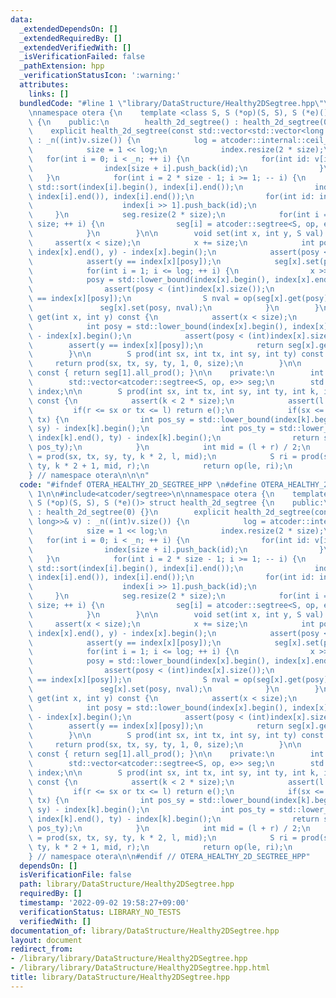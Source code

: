 ```yaml
---
data:
  _extendedDependsOn: []
  _extendedRequiredBy: []
  _extendedVerifiedWith: []
  _isVerificationFailed: false
  _pathExtension: hpp
  _verificationStatusIcon: ':warning:'
  attributes:
    links: []
  bundledCode: "#line 1 \"library/DataStructure/Healthy2DSegtree.hpp\"\n\n\n\n#include<atcoder/segtree>\n\
    \nnamespace otera {\n    template <class S, S (*op)(S, S), S (*e)()> struct health_2d_segtree\
    \ {\n    public:\n        health_2d_segtree() : health_2d_segtree(0) {}\n    \
    \    explicit health_2d_segtree(const std::vector<std::vector<long long>>& v)\
    \ : _n((int)v.size()) {\n            log = atcoder::internal::ceil_pow2(_n);\n\
    \            size = 1 << log;\n            index.resize(2 * size);\n         \
    \   for(int i = 0; i < _n; ++ i) {\n                for(int id: v[i]) {\n    \
    \                index[size + i].push_back(id);\n                }\n         \
    \   }\n            for(int i = 2 * size - 1; i >= 1; -- i) {\n               \
    \ std::sort(index[i].begin(), index[i].end());\n                index[i].erase(std::unique(index[i].begin(),\
    \ index[i].end()), index[i].end());\n                for(int id: index[i]) {\n\
    \                    index[i >> 1].push_back(id);\n                }\n       \
    \     }\n            seg.resize(2 * size);\n            for(int i = 1; i < 2 *\
    \ size; ++ i) {\n                seg[i] = atcoder::segtree<S, op, e>(index[i].size());\n\
    \            }\n        }\n\n        void set(int x, int y, S val) {\n       \
    \     assert(x < size);\n            x += size;\n            int posy = std::lower_bound(index[x].begin(),\
    \ index[x].end(), y) - index[x].begin();\n            assert(posy < index[x].size());\n\
    \            assert(y == index[x][posy]);\n            seg[x].set(posy, val);\n\
    \            for(int i = 1; i <= log; ++ i) {\n                x >>= 1;\n    \
    \            posy = std::lower_bound(index[x].begin(), index[x].end(), y) - index[x].begin();\n\
    \                assert(posy < (int)index[x].size());\n                assert(y\
    \ == index[x][posy]);\n                S nval = op(seg[x].get(posy), val);\n \
    \               seg[x].set(posy, nval);\n            }\n        }\n\n        S\
    \ get(int x, int y) const {\n            assert(x < size);\n            x += size;\n\
    \            int posy = std::lower_bound(index[x].begin(), index[x].end(), y)\
    \ - index[x].begin();\n            assert(posy < (int)index[x].size());\n    \
    \        assert(y == index[x][posy]);\n            return seg[x].get(posy);\n\
    \        }\n\n        S prod(int sx, int tx, int sy, int ty) const {\n       \
    \     return prod(sx, tx, sy, ty, 1, 0, size);\n        }\n\n        S all_prod()\
    \ const { return seg[1].all_prod(); }\n\n    private:\n        int _n, size, log;\n\
    \        std::vector<atcoder::segtree<S, op, e>> seg;\n        std::vector<std::vector<int>>\
    \ index;\n\n        S prod(int sx, int tx, int sy, int ty, int k, int l, int r)\
    \ const {\n            assert(k < 2 * size);\n            assert(l < r);\n   \
    \         if(r <= sx or tx <= l) return e();\n            if(sx <= l and r <=\
    \ tx) {\n                int pos_sy = std::lower_bound(index[k].begin(), index[k].end(),\
    \ sy) - index[k].begin();\n                int pos_ty = std::lower_bound(index[k].begin(),\
    \ index[k].end(), ty) - index[k].begin();\n                return seg[k].prod(pos_sy,\
    \ pos_ty);\n            }\n            int mid = (l + r) / 2;\n            S le\
    \ = prod(sx, tx, sy, ty, k * 2, l, mid);\n            S ri = prod(sx, tx, sy,\
    \ ty, k * 2 + 1, mid, r);\n            return op(le, ri);\n        }\n    };\n\
    } // namespace otera\n\n\n"
  code: "#ifndef OTERA_HEALTHY_2D_SEGTREE_HPP \n#define OTERA_HEALTHY_2D_SEGTREE_HPP\
    \ 1\n\n#include<atcoder/segtree>\n\nnamespace otera {\n    template <class S,\
    \ S (*op)(S, S), S (*e)()> struct health_2d_segtree {\n    public:\n        health_2d_segtree()\
    \ : health_2d_segtree(0) {}\n        explicit health_2d_segtree(const std::vector<std::vector<long\
    \ long>>& v) : _n((int)v.size()) {\n            log = atcoder::internal::ceil_pow2(_n);\n\
    \            size = 1 << log;\n            index.resize(2 * size);\n         \
    \   for(int i = 0; i < _n; ++ i) {\n                for(int id: v[i]) {\n    \
    \                index[size + i].push_back(id);\n                }\n         \
    \   }\n            for(int i = 2 * size - 1; i >= 1; -- i) {\n               \
    \ std::sort(index[i].begin(), index[i].end());\n                index[i].erase(std::unique(index[i].begin(),\
    \ index[i].end()), index[i].end());\n                for(int id: index[i]) {\n\
    \                    index[i >> 1].push_back(id);\n                }\n       \
    \     }\n            seg.resize(2 * size);\n            for(int i = 1; i < 2 *\
    \ size; ++ i) {\n                seg[i] = atcoder::segtree<S, op, e>(index[i].size());\n\
    \            }\n        }\n\n        void set(int x, int y, S val) {\n       \
    \     assert(x < size);\n            x += size;\n            int posy = std::lower_bound(index[x].begin(),\
    \ index[x].end(), y) - index[x].begin();\n            assert(posy < index[x].size());\n\
    \            assert(y == index[x][posy]);\n            seg[x].set(posy, val);\n\
    \            for(int i = 1; i <= log; ++ i) {\n                x >>= 1;\n    \
    \            posy = std::lower_bound(index[x].begin(), index[x].end(), y) - index[x].begin();\n\
    \                assert(posy < (int)index[x].size());\n                assert(y\
    \ == index[x][posy]);\n                S nval = op(seg[x].get(posy), val);\n \
    \               seg[x].set(posy, nval);\n            }\n        }\n\n        S\
    \ get(int x, int y) const {\n            assert(x < size);\n            x += size;\n\
    \            int posy = std::lower_bound(index[x].begin(), index[x].end(), y)\
    \ - index[x].begin();\n            assert(posy < (int)index[x].size());\n    \
    \        assert(y == index[x][posy]);\n            return seg[x].get(posy);\n\
    \        }\n\n        S prod(int sx, int tx, int sy, int ty) const {\n       \
    \     return prod(sx, tx, sy, ty, 1, 0, size);\n        }\n\n        S all_prod()\
    \ const { return seg[1].all_prod(); }\n\n    private:\n        int _n, size, log;\n\
    \        std::vector<atcoder::segtree<S, op, e>> seg;\n        std::vector<std::vector<int>>\
    \ index;\n\n        S prod(int sx, int tx, int sy, int ty, int k, int l, int r)\
    \ const {\n            assert(k < 2 * size);\n            assert(l < r);\n   \
    \         if(r <= sx or tx <= l) return e();\n            if(sx <= l and r <=\
    \ tx) {\n                int pos_sy = std::lower_bound(index[k].begin(), index[k].end(),\
    \ sy) - index[k].begin();\n                int pos_ty = std::lower_bound(index[k].begin(),\
    \ index[k].end(), ty) - index[k].begin();\n                return seg[k].prod(pos_sy,\
    \ pos_ty);\n            }\n            int mid = (l + r) / 2;\n            S le\
    \ = prod(sx, tx, sy, ty, k * 2, l, mid);\n            S ri = prod(sx, tx, sy,\
    \ ty, k * 2 + 1, mid, r);\n            return op(le, ri);\n        }\n    };\n\
    } // namespace otera\n\n#endif // OTERA_HEALTHY_2D_SEGTREE_HPP"
  dependsOn: []
  isVerificationFile: false
  path: library/DataStructure/Healthy2DSegtree.hpp
  requiredBy: []
  timestamp: '2022-09-02 19:58:27+09:00'
  verificationStatus: LIBRARY_NO_TESTS
  verifiedWith: []
documentation_of: library/DataStructure/Healthy2DSegtree.hpp
layout: document
redirect_from:
- /library/library/DataStructure/Healthy2DSegtree.hpp
- /library/library/DataStructure/Healthy2DSegtree.hpp.html
title: library/DataStructure/Healthy2DSegtree.hpp
---
```

